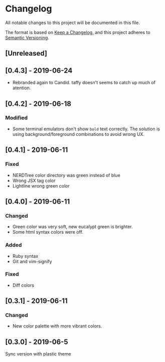 # Changelog

All notable changes to this project will be documented in this file.

The format is based on [Keep a Changelog](https://keepachangelog.com/en/1.0.0/),
and this project adheres to [Semantic Versioning](https://semver.org/spec/v2.0.0.html).

## [Unreleased]

## [0.4.3] - 2019-06-24

- Rebranded again to Candid. taffy doesn't seems to catch up much of atention.

## [0.4.2] - 2019-06-18

### Modified

- Some terminal emulators don't show `bold` text correctly. The solution is using
  background/foreground combinations to avoid wrong UX.

## [0.4.1] - 2019-06-11

### Fixed

- NERDTree color directory was green instead of blue
- Wrong JSX tag color
- Lightline wrong green color

## [0.4.0] - 2019-06-11

### Changed

- Green color was very soft, new eucalypt green is brighter.
- Some html syntax colors were off.

### Added

- Ruby syntax
- Git and vim-signify

### Fixed

- Diff colors

## [0.3.1] - 2019-06-11

### Changed

- New color palette with more vibrant colors.

## [0.3.0] - 2019-06-5

Sync version with plastic theme
